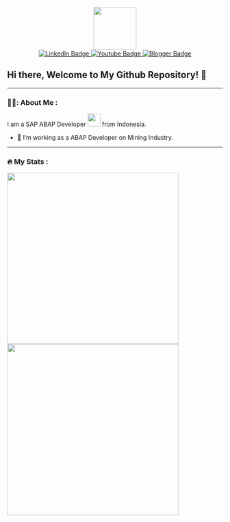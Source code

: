 <div id="header" align="center">
  <img src="https://media.giphy.com/media/M9gbBd9nbDrOTu1Mqx/giphy.gif" width="100"/>

  <div id="badges">
    <a href="https://www.linkedin.com/in/husnul-m-163452126/" target="_blank">
      <img src="https://img.shields.io/badge/LinkedIn-blue?style=for-the-badge&logo=linkedin&logoColor=white" alt="LinkedIn Badge"/>
    </a>
    <a href="https://www.youtube.com/@husnulmub9956" target="_blank">
      <img src="https://img.shields.io/badge/YouTube-red?style=for-the-badge&logo=youtube&logoColor=white" alt="Youtube Badge"/>
    </a>
    <a href="https://husnulmshare.blogspot.com/" target="_blank">
      <img src="https://img.shields.io/badge/Blogger-blue?style=for-the-badge&logo=blogger&logoColor=white" alt="Blogger Badge"/>
    </a>
  </div>

  <img src="https://komarev.com/ghpvc/?username=HusnulM&style=flat-square&color=blue" alt=""/>
</div>



## Hi there, Welcome to My Github Repository! 👋

---

### 🙇‍♂️: About Me :
I am a SAP ABAP Developer <img src="https://media.giphy.com/media/WUlplcMpOCEmTGBtBW/giphy.gif" width="30"> from Indonesia.
- :telescope: I’m working as a ABAP Developer on Mining Industry.
<!--
**HusnulM/HusnulM** is a ✨ _special_ ✨ repository because its `README.md` (this file) appears on your GitHub profile.

Here are some ideas to get you started:

- 🔭 I’m currently working on ...
- 🌱 I’m currently learning ...
- 👯 I’m looking to collaborate on ...
- 🤔 I’m looking for help with ...
- 💬 Ask me about ...
- 📫 How to reach me: ...
- 😄 Pronouns: ...
- ⚡ Fun fact: ...
-->

---

### :fire: My Stats :
<img src="https://github-readme-stats.vercel.app/api?username=HusnulM&show_icons=true&theme=ADD_THEME_HERE" width="400">
<img src="https://github-readme-streak-stats.herokuapp.com/?user=HusnulM" width="400"/>
